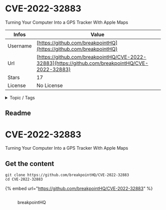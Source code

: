 # CVE-2022-32883

Turning Your Computer Into a GPS Tracker With Apple Maps

| Infos    | Value                                                              |
| -------- | -------------------------------------------------------------------|
| Username | [https://github.com/breakpointHQ](https://github.com/breakpointHQ) |
| Url      | [https://github.com/breakpointHQ/CVE-2022-32883](https://github.com/breakpointHQ/CVE-2022-32883)                                               |
| Stars    | 17                                                          |
| License  | No License                                                        |

<details>

<summary>Topic / Tags</summary>

* macos

</details>

## Readme

# CVE-2022-32883
Turning Your Computer Into a GPS Tracker With Apple Maps



## Get the content

```
git clone https://github.com/breakpointHQ/CVE-2022-32883
cd CVE-2022-32883
```

{% embed url="https://github.com/breakpointHQ/CVE-2022-32883" %}

<figure><img src="https://avatars.githubusercontent.com/u/88584206?v=4" alt=""><figcaption><p>breakpointHQ</p></figcaption></figure>
